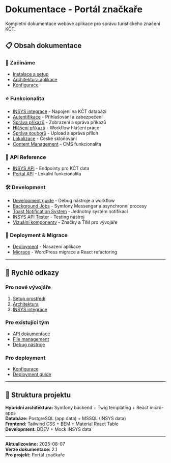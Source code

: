 # Dokumentace - Portál značkaře

Kompletní dokumentace webové aplikace pro správu turistického značení KČT.

## 📋 Obsah dokumentace

### 🚀 Začínáme
- [Instalace a setup](development/getting-started.md)
- [Architektura aplikace](architecture.md)
- [Konfigurace](configuration.md)

### ⭐ Funkcionalita
- [INSYS integrace](features/insys-integration.md) - Napojení na KČT databázi
- [Autentifikace](features/authentication.md) - Přihlašování a zabezpečení
- [Správa příkazů](features/prikazy-management.md) - Zobrazení a správa příkazů
- [Hlášení příkazů](features/hlaseni-prikazu.md) - Workflow hlášení práce
- [Správa souborů](features/file-management.md) - Upload a správa příloh
- [Lokalizace](features/localization.md) - České skloňování
- [Content Management](features/content-management.md) - CMS funkcionalita

### 🔌 API Reference
- [INSYS API](api/insys-api.md) - Endpointy pro KČT data
- [Portal API](api/portal-api.md) - Lokální funkcionalita

### 🛠️ Development
- [Development guide](development/development.md) - Debug nástroje a workflow
- [Background Jobs](development/background-jobs.md) - Symfony Messenger a asynchronní procesy
- [Toast Notification System](development/toast-system.md) - Jednotný systém notifikací
- [INSYS API Tester](development/insys-api-tester.md) - Testing nástroj
- [Vizuální komponenty](development/visual-components.md) - Značky a TIM pro vývojáře

### 🚀 Deployment & Migrace
- [Deployment](deployment.md) - Nasazení aplikace
- [Migrace](migration.md) - WordPress migrace a React refactoring

---

## 🔗 Rychlé odkazy

### Pro nové vývojáře
1. [Setup prostředí](development/getting-started.md)
2. [Architektura](architecture.md)
3. [INSYS integrace](features/insys-integration.md)

### Pro existující tým
- [API dokumentace](api/insys-api.md)
- [File management](features/file-management.md)
- [Debug nástroje](development/development.md)

### Pro deployment
- [Konfigurace](configuration.md)
- [Deployment guide](deployment.md)

---

## 📖 Struktura projektu

**Hybridní architektura:** Symfony backend + Twig templating + React micro-apps  
**Databáze:** PostgreSQL (app data) + MSSQL (INSYS data)  
**Frontend:** Tailwind CSS + BEM + Material React Table  
**Development:** DDEV + Mock INSYS data

---

**Aktualizováno:** 2025-08-07  
**Verze dokumentace:** 2.1  
**Pro projekt:** Portál značkaře